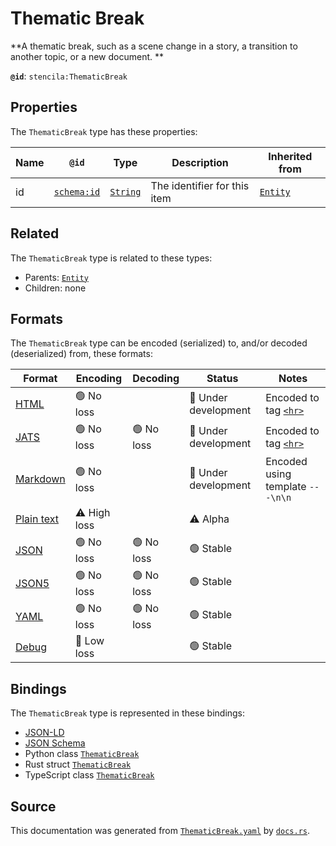 # Thematic Break

**A thematic break, such as a scene change in a story, a transition to another topic, or a new document.
**

**`@id`**: `stencila:ThematicBreak`

## Properties

The `ThematicBreak` type has these properties:

| Name | `@id`                                | Type                                                                                            | Description                  | Inherited from                                                                                   |
| ---- | ------------------------------------ | ----------------------------------------------------------------------------------------------- | ---------------------------- | ------------------------------------------------------------------------------------------------ |
| id   | [`schema:id`](https://schema.org/id) | [`String`](https://github.com/stencila/stencila/blob/main/docs/reference/schema/data/string.md) | The identifier for this item | [`Entity`](https://github.com/stencila/stencila/blob/main/docs/reference/schema/other/entity.md) |

## Related

The `ThematicBreak` type is related to these types:

- Parents: [`Entity`](https://github.com/stencila/stencila/blob/main/docs/reference/schema/other/entity.md)
- Children: none

## Formats

The `ThematicBreak` type can be encoded (serialized) to, and/or decoded (deserialized) from, these formats:

| Format                                                                                        | Encoding         | Decoding     | Status                 | Notes                                                                                              |
| --------------------------------------------------------------------------------------------- | ---------------- | ------------ | ---------------------- | -------------------------------------------------------------------------------------------------- |
| [HTML](https://github.com/stencila/stencila/blob/main/docs/reference/formats/html.md)         | 🟢 No loss        |              | 🚧 Under development    | Encoded to tag [`<hr>`](https://developer.mozilla.org/en-US/docs/Web/HTML/Element/hr)              |
| [JATS](https://github.com/stencila/stencila/blob/main/docs/reference/formats/jats.md)         | 🟢 No loss        | 🟢 No loss    | 🚧 Under development    | Encoded to tag [`<hr>`](https://jats.nlm.nih.gov/articleauthoring/tag-library/1.3/element/hr.html) |
| [Markdown](https://github.com/stencila/stencila/blob/main/docs/reference/formats/markdown.md) | 🟢 No loss        |              | 🚧 Under development    | Encoded using template `---\n\n`                                                                   |
| [Plain text](https://github.com/stencila/stencila/blob/main/docs/reference/formats/text.md)   | ⚠️ High loss     |              | ⚠️ Alpha               |                                                                                                    |
| [JSON](https://github.com/stencila/stencila/blob/main/docs/reference/formats/json.md)         | 🟢 No loss        | 🟢 No loss    | 🟢 Stable               |                                                                                                    |
| [JSON5](https://github.com/stencila/stencila/blob/main/docs/reference/formats/json5.md)       | 🟢 No loss        | 🟢 No loss    | 🟢 Stable               |                                                                                                    |
| [YAML](https://github.com/stencila/stencila/blob/main/docs/reference/formats/yaml.md)         | 🟢 No loss        | 🟢 No loss    | 🟢 Stable               |                                                                                                    |
| [Debug](https://github.com/stencila/stencila/blob/main/docs/reference/formats/debug.md)       | 🔷 Low loss       |              | 🟢 Stable               |                                                                                                    |

## Bindings

The `ThematicBreak` type is represented in these bindings:

- [JSON-LD](https://stencila.dev/ThematicBreak.jsonld)
- [JSON Schema](https://stencila.dev/ThematicBreak.schema.json)
- Python class [`ThematicBreak`](https://github.com/stencila/stencila/blob/main/python/python/stencila/types/thematic_break.py)
- Rust struct [`ThematicBreak`](https://github.com/stencila/stencila/blob/main/rust/schema/src/types/thematic_break.rs)
- TypeScript class [`ThematicBreak`](https://github.com/stencila/stencila/blob/main/typescript/src/types/ThematicBreak.ts)

## Source

This documentation was generated from [`ThematicBreak.yaml`](https://github.com/stencila/stencila/blob/main/schema/ThematicBreak.yaml) by [`docs.rs`](https://github.com/stencila/stencila/blob/main/rust/schema-gen/src/docs.rs).